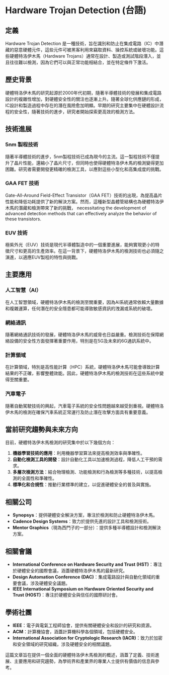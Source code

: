 # Hardware Trojan Detection (台語)

## 定義

Hardware Trojan Detection 是一種技術，旨在識別和防止在集成電路（IC）中潛藏的惡意硬體元件，這些元件可被黑客利用來竊取資料、操控系統或破壞功能。這些硬體特洛伊木馬（Hardware Trojans）通常在設計、製造或測試階段潛入，並且往往難以檢測，因為它們可以與正常功能相結合，並在特定條件下激活。

## 歷史背景

硬體特洛伊木馬的研究起源於2000年代初期，隨著半導體技術的發展和集成電路設計的複雜性增加，對硬體安全性的關注也逐漸上升。隨著全球化供應鏈的形成，IC設計和製造過程中存在的潛在風險愈加明顯。早期的研究主要集中在硬體設計流程的安全性，隨著技術的進步，研究者開始探索更高效的檢測方法。

## 技術進展

### 5nm 製程技術

隨著半導體技術的進步，5nm製程技術已成為現今的主流。這一製程技術不僅提升了晶片性能，還縮小了晶片尺寸，但同時也使得硬體特洛伊木馬的檢測變得更加困難。研究者需要開發更精確的檢測工具，以應對這些小型化和高集成度的挑戰。

### GAA FET 技術

Gate-All-Around Field-Effect Transistor（GAA FET）技術的出現，為提高晶片性能和降低功耗提供了新的解決方案。然而，這種新型晶體管結構也為硬體特洛伊木馬的潛藏和檢測帶來了新的挑戰， necessitating the development of advanced detection methods that can effectively analyze the behavior of these transistors.

### EUV 技術

極紫外光（EUV）技術是現代半導體製造中的一個重要進展，能夠實現更小的特徵尺寸和更高的生產效率。在這一背景下，硬體特洛伊木馬的檢測技術也必須隨之演進，以適應EUV製程的特性與挑戰。

## 主要應用

### 人工智慧（AI）

在人工智慧領域，硬體特洛伊木馬的檢測至關重要，因為AI系統通常依賴大量數據和複雜運算，任何潛在的安全隱患都可能導致敏感資訊的洩漏或系統的破壞。

### 網絡通訊

隨著網絡通訊技術的發展，硬體特洛伊木馬的威脅也日益嚴重。檢測技術在保障網絡設備的安全性方面發揮著重要作用，特別是在5G及未來的6G通訊系統中。

### 計算領域

在計算領域，特別是高性能計算（HPC）系統，硬體特洛伊木馬可能會導致計算結果的不正確，影響整體效能。因此，硬體特洛伊木馬的檢測技術在這些系統中變得至關重要。

### 汽車電子

隨著自動駕駛技術的興起，汽車電子系統的安全性問題越來越受到重視。硬體特洛伊木馬的檢測在確保汽車系統正常運行及防止潛在攻擊方面具有重要意義。

## 當前研究趨勢與未來方向

目前，硬體特洛伊木馬檢測的研究集中於以下幾個方向：

1. **機器學習技術的應用**：利用機器學習算法來提高檢測效率與準確性。
2. **自動化檢測工具的開發**：設計自動化工具以加速檢測過程，降低人工干預的需求。
3. **多層次檢測方法**：結合物理檢測、功能檢測和行為檢測等多種技術，以提高檢測的全面性和準確性。
4. **標準化和合規性**：推動行業標準的建立，以促進硬體安全的普及與實施。

## 相關公司

- **Synopsys**：提供硬體安全解決方案，專注於檢測和防止硬體特洛伊木馬。
- **Cadence Design Systems**：致力於提供先進的設計工具和檢測技術。
- **Mentor Graphics**（現為西門子的一部分）：提供多種半導體設計和檢測解決方案。

## 相關會議

- **International Conference on Hardware Security and Trust (HST)**：專注於硬體安全的國際會議，涵蓋硬體特洛伊木馬的最新研究。
- **Design Automation Conference (DAC)**：集成電路設計與自動化領域的重要會議，涉及硬體安全議題。
- **IEEE International Symposium on Hardware Oriented Security and Trust (HOST)**：專注於硬體安全與信任的國際研討會。

## 學術社團

- **IEEE**：電子與電氣工程師協會，提供有關硬體安全和設計的研究和資源。
- **ACM**：計算機協會，涵蓋計算機科學各個領域，包括硬體安全。
- **International Association for Cryptologic Research (IACR)**：致力於加密和安全領域的研究組織，涉及硬體安全的相關議題。

這篇文章旨在提供一個全面的硬體特洛伊木馬檢測的概述，涵蓋了定義、技術進展、主要應用和研究趨勢，為學術界和產業界的專業人士提供有價值的信息與參考。